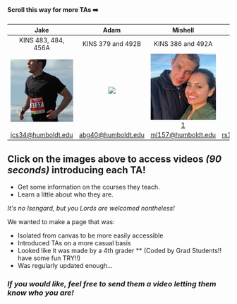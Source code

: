 [1]: profiles/Mishell.jpg
[2]:  https://digitalcommons.humboldt.edu/ideafest_posters/288/ "Mishell's Poster"
[3]: https://digitalcommons.humboldt.edu/ideafest_posters/277/ "Jake's Ideafest Poster"
[4]:  https://youtu.be/1ELKQhPaA5k "Adam's Introduction"


#### Scroll this way for more TAs ➡️ ####

| Jake | Adam | Mishell | MAYBE | 
|:-:|:-:|:-:|:-:|
| KINS 483, 484, 456A | KINS 379 and 492B | KINS 386 and 492A | KINS 386 |
|[<img src="profiles/10674_3211673_enm3484092180ram(1) Cropped.jpg" width= "150"/>][3]|[<img src="profiles/imageonline-co-cropped-image.jpg" width="150"/>][4]|<img src="profiles/index.jpg" width= "150"/>[1]|![Mishell's Image][1]|
| jcs34@humboldt.edu | abg40@humboldt.edu | ml157@humboldt.edu | rs120@humboldt.edu |

## Click on the images above to access videos _(90 seconds)_ introducing each TA!
  - Get some information on the courses they teach.
  - Learn a little about who they are. 

_It's no Isengard, but you Lords are welcomed nontheless!_

We wanted to make a page that was:
* Isolated from canvas to be  more easily accessible
* Introduced TAs on a more casual basis
* Looked like it was made by a 4th grader 
** (Coded by Grad Students!! have some fun TRY!!) 
* Was regularly updated enough...

### _If you would like, feel free to send them a video letting them know who you are!_
